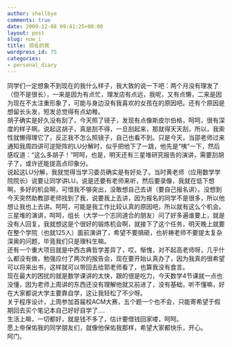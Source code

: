 ```yaml
---
author: shellbye
comments: true
date: 2009-12-08 09:41:25+00:00
layout: post
slug: now_i
title: 现在的我
wordpress_id: 75
categories:
- personal_diary
---
```


同学们一定想象不到现在的我什么样子，我大致的说一下吧：两个月没有理发了（但不是很长），一来是因为有点忙，理发店有点远，我呢，又有点懒，二来是因为现在不太注重形象了，可能与身边没有我喜欢的女孩在的原因吧。还有个原因是想留长头发，短发总觉得有点幼稚。  
胡子确实是好久没有刮了，今天照了镜子，发现有点像斯皮尔伯格，呵呵，很有深度的样子啊。说起这胡子，真是刮不得，一旦刮起来，那就得天天刮，所以，我索性就懒得理它了，反正我不怎么照镜子，自己也看不到。只是今天，当邵老师过来通知我周四讲可逆矩阵的LU分解时，似乎把他下了一跳，他先是“咦”一下，然后感叹道：“这么多胡子！”呵呵，也是，明天还有三星堆研究报告的演讲，需要刮胡子了，或许还能提高点印象分。  
说起这LU分解，我就觉得当学习委员确实是有好处了。当时黄老师（应用数学学院院长）说要让同学讲LU，说是还要有老师来听，然后要录像，我就在低下想啊，多好的机会啊，可惜我不够突出，没敢想自己去讲（要自己报名讲）。没想到今天突然助教邵老师找到了我，说要我上去讲，因为报名的同学不是很多，所以他想让我也上去讲。呵呵，可能是我工作比较认真的原因吧，所以就有这么个机会。  
三星堆的演讲，呵呵，组长（大学一个志同道合的朋友）问了好多遍谁要上，就是没有人回复，我就想这是个很好的锻炼机会啊，就接下了这个任务，明天晚上就要在整个学院（也就125人）面前演讲了，希望不要搞砸，也祈祷老师不要提太复杂深奥的问题，毕竟我们只是理科生嘛。  
还有一个重大项目就是中西古典哲学差异了，哎，惭愧，对不起高老师呀，几乎什么都没有做，勉强应付了两次的报告会，现在要开始认真办了，因为我真的很希望可以将来出书，这样就可以带回去给郭老师看了，也算我没有食言。  
现在最大的困扰的就是数学课讲的太快，跟的很是吃力，今天数学4节课就一点也没懂，因为老师上周讲的东西还没有理解他就又前进了，没有基础，听不懂嘛，好在大家都说大学主要靠自学，这让我轻松了不少呀。  
关于程序设计，上周参加首届校ACM大赛，五个题一个也不会，只能寄希望于假期回去买个笔记本自己好好自学了....  
生活上嘛，一切都好，就是钱不多了，估计要借钱回家喽，呵呵。  
愿上帝保佑我的同学朋友们，就像他保佑我那样，希望大家都快乐，开心。  
阿门。
